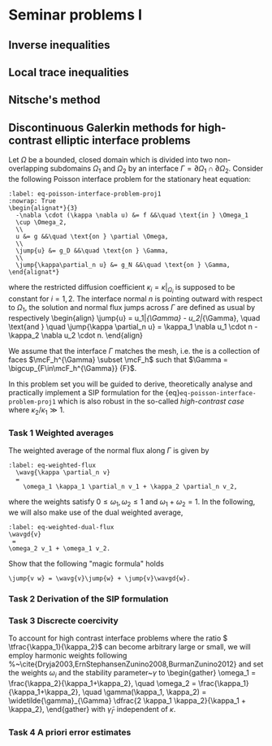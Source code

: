 # Seminar problems I

## Inverse inequalities

## Local trace inequalities

## Nitsche's method

## Discontinuous Galerkin methods for high-contrast elliptic interface problems
Let $\Omega$ be a bounded, closed domain which is divided into two non-overlapping
subdomains $\Omega_1$ and $\Omega_2$ by an interface $\Gamma = \partial \Omega_1 \cap \partial \Omega_2$.
Consider the following Poisson interface problem for the stationary heat equation:
```{math}
:label: eq-poisson-interface-problem-proj1
:nowrap: True
\begin{alignat*}{3}
  -\nabla \cdot (\kappa \nabla u) &= f &&\quad \text{in } \Omega_1
  \cup \Omega_2,
  \\
  u &= g &&\quad \text{on } \partial \Omega,
  \\
  \jump{u} &= g_D &&\quad \text{on } \Gamma,
  \\
  \jump{\kappa\partial_n u} &= g_N &&\quad \text{on } \Gamma,
\end{alignat*}
```
where the restricted diffusion coefficient
$\kappa_i  =  \kappa|_{\Omega_i}$ is supposed to be constant for $i=1,2$.
The interface normal $n$ is pointing outward with respect to $\Omega_1$,
the solution and normal flux jumps across $\Gamma$ are defined as usual by respectively 
\begin{align}
  \jump{u} = u_1|_{\Gamma} - u_2|_{\Gamma},
  \quad \text{and } \quad
\jump{\kappa \partial_n u} =  \kappa_1 \nabla u_1 \cdot n - \kappa_2 \nabla u_2 \cdot n.
\end{align}

We assume that the interface $\Gamma$ matches the mesh,
i.e. the is a collection of faces $\mcF_h^{\Gamma} \subset \mcF_h$
such that $\Gamma = \bigcup_{F\in\mcF_h^{\Gamma}} {F}$.

In this problem set you will be guided to derive, theoretically analyse and 
practically implement a SIP formulation for the 
{eq}`eq-poisson-interface-problem-proj1` which is also robust 
in the so-called *high-contrast case* where $\kappa_2/\kappa_1 \gg 1$.

### Task 1 Weighted averages
The weighted average of the normal flux along $\Gamma$
is given by 
```{math}
:label: eq-weighted-flux
  \wavg{\kappa \partial_n v}
  =
    \omega_1 \kappa_1 \partial_n v_1 + \kappa_2 \partial_n v_2,
```
where the weights satisfy $0\leqslant \omega_1,\omega_2 \leqslant 1$ and  $\omega_1 + \omega_2 = 1$.
In the following, we will also make use of the dual weighted average,
```{math}
:label: eq-weighted-dual-flux
\wavgd{v}
 =
\omega_2 v_1 + \omega_1 v_2.
```

Show that the following "magic formula" holds

```{math}
\jump{v w} = \wavg{v}\jump{w} + \jump{v}\wavgd{w}.
```

### Task 2 Derivation of the SIP formulation

### Task 3 Discrecte coercivity
To account for high contrast interface problems where the ratio
$ \tfrac{\kappa_1}{\kappa_2}$ can become arbitrary large or small, we will
employ harmonic weights
following
%~\cite{Dryja2003,ErnStephansenZunino2008,BurmanZunino2012}
and set the weights $\omega_i$ and the stability parameter~$\gamma$ to
\begin{gather}
  \omega_1 = \frac{\kappa_2}{\kappa_1+\kappa_2},
  \quad
  \omega_2 = \frac{\kappa_1}{\kappa_1+\kappa_2},
  \quad 
   \gamma(\kappa_1, \kappa_2) = \widetilde{\gamma}_{\Gamma} \dfrac{2 \kappa_1 \kappa_2}{\kappa_1 + \kappa_2},
 \end{gather}
 with $\widetilde{\gamma}_{\Gamma}$ independent of $\kappa$.

### Task 4 A priori error estimates